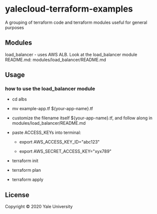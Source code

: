 # yalecloud-terraform-examples

A grouping of terraform code and terraform modules useful for general purposes

## Modules 

load_balancer - uses AWS ALB.  Look at the load_balancer module README.md: modules/load_balancer/README.md

## Usage

### how to use the load_balancer module
 
* cd albs 

* mv example-app.tf ${your-app-name}.tf 

* customize the filename itself ${your-app-name}.tf, and follow along in modules/load_balancer/README.md

* paste ACCESS_KEYs into terminal: 

  * export AWS_ACCESS_KEY_ID="abc123"

  * export AWS_SECRET_ACCESS_KEY="xyx789"

* terraform init

* terraform plan

* terraform apply

## License

Copyright © 2020 Yale University
